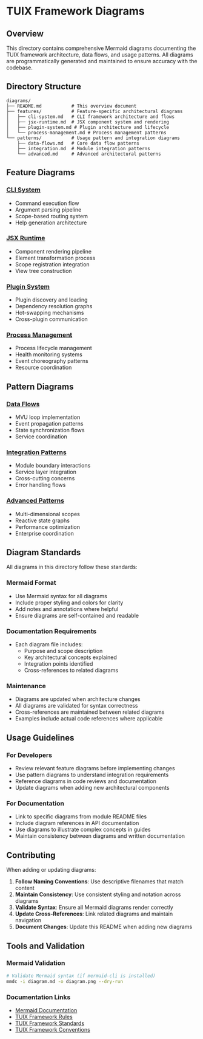 # TUIX Framework Diagrams

## Overview

This directory contains comprehensive Mermaid diagrams documenting the TUIX framework architecture, data flows, and usage patterns. All diagrams are programmatically generated and maintained to ensure accuracy with the codebase.

## Directory Structure

```
diagrams/
├── README.md           # This overview document
├── features/           # Feature-specific architectural diagrams
│   ├── cli-system.md   # CLI framework architecture and flows
│   ├── jsx-runtime.md  # JSX component system and rendering
│   ├── plugin-system.md # Plugin architecture and lifecycle
│   └── process-management.md # Process management patterns
└── patterns/           # Usage pattern and integration diagrams
    ├── data-flows.md   # Core data flow patterns
    ├── integration.md  # Module integration patterns
    └── advanced.md     # Advanced architectural patterns
```

## Feature Diagrams

### [CLI System](./features/cli-system.md)
- Command execution flow
- Argument parsing pipeline
- Scope-based routing system
- Help generation architecture

### [JSX Runtime](./features/jsx-runtime.md)
- Component rendering pipeline
- Element transformation process
- Scope registration integration
- View tree construction

### [Plugin System](./features/plugin-system.md)
- Plugin discovery and loading
- Dependency resolution graphs
- Hot-swapping mechanisms
- Cross-plugin communication

### [Process Management](./features/process-management.md)
- Process lifecycle management
- Health monitoring systems
- Event choreography patterns
- Resource coordination

## Pattern Diagrams

### [Data Flows](./patterns/data-flows.md)
- MVU loop implementation
- Event propagation patterns
- State synchronization flows
- Service coordination

### [Integration Patterns](./patterns/integration.md)
- Module boundary interactions
- Service layer integration
- Cross-cutting concerns
- Error handling flows

### [Advanced Patterns](./patterns/advanced.md)
- Multi-dimensional scopes
- Reactive state graphs
- Performance optimization
- Enterprise coordination

## Diagram Standards

All diagrams in this directory follow these standards:

### Mermaid Format
- Use Mermaid syntax for all diagrams
- Include proper styling and colors for clarity
- Add notes and annotations where helpful
- Ensure diagrams are self-contained and readable

### Documentation Requirements
- Each diagram file includes:
  - Purpose and scope description
  - Key architectural concepts explained
  - Integration points identified
  - Cross-references to related diagrams

### Maintenance
- Diagrams are updated when architecture changes
- All diagrams are validated for syntax correctness
- Cross-references are maintained between related diagrams
- Examples include actual code references where applicable

## Usage Guidelines

### For Developers
- Review relevant feature diagrams before implementing changes
- Use pattern diagrams to understand integration requirements
- Reference diagrams in code reviews and documentation
- Update diagrams when adding new architectural components

### For Documentation
- Link to specific diagrams from module README files
- Include diagram references in API documentation
- Use diagrams to illustrate complex concepts in guides
- Maintain consistency between diagrams and written documentation

## Contributing

When adding or updating diagrams:

1. **Follow Naming Conventions**: Use descriptive filenames that match content
2. **Maintain Consistency**: Use consistent styling and notation across diagrams
3. **Validate Syntax**: Ensure all Mermaid diagrams render correctly
4. **Update Cross-References**: Link related diagrams and maintain navigation
5. **Document Changes**: Update this README when adding new diagrams

## Tools and Validation

### Mermaid Validation
```bash
# Validate Mermaid syntax (if mermaid-cli is installed)
mmdc -i diagram.md -o diagram.png --dry-run
```

### Documentation Links
- [Mermaid Documentation](https://mermaid-js.github.io/mermaid/)
- [TUIX Framework Rules](../RULES.md)
- [TUIX Framework Standards](../STANDARDS.md)
- [TUIX Framework Conventions](../CONVENTIONS.md)